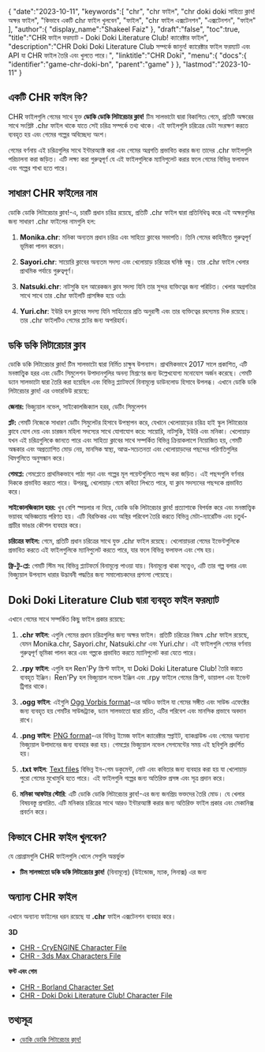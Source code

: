 {
   "date":"2023-10-11",
   "keywords":[
"chr",
"chr ফাইল",
"chr doki doki সাহিত্য ক্লাব! অক্ষর ফাইল",
"কিভাবে একটি chr ফাইল খুলবেন",
"ফাইল",
"chr ফাইল এক্সটেনশন",
"এক্সটেনশন",
"ফাইল"
],
   "author":{
      "display_name":"Shakeel Faiz"
},
   "draft":"false",
   "toc":true,
   "title":"CHR ফাইল ফরম্যাট - Doki Doki Literature Club! ক্যারেক্টার ফাইল",
   "description":"CHR Doki Doki Literature Club সম্পর্কে জানুন! ক্যারেক্টার ফাইল ফরম্যাট এবং API যা CHR ফাইল তৈরি এবং খুলতে পারে।",
   "linktitle":"CHR Doki",
   "menu":{
      "docs":{
         "identifier":"game-chr-doki-bn",
         "parent":"game"
}
},
   "lastmod":"2023-10-11"
}

## একটি CHR ফাইল কি?

CHR ফাইলগুলি গেমের সাথে যুক্ত **ডোকি ডোকি লিটারেচার ক্লাব!** টিম সালভাটো দ্বারা বিকাশিত৷ গেমে, প্রতিটি অক্ষরের সাথে সংশ্লিষ্ট .chr ফাইল থাকে যাতে সেই চরিত্র সম্পর্কে তথ্য থাকে। এই ফাইলগুলি চরিত্রের ডেটা সংরক্ষণ করতে ব্যবহৃত হয় এবং গেমের গল্পের অবিচ্ছেদ্য অংশ।

গেমের বর্ণনায় এই চরিত্রগুলির সাথে ইন্টারঅ্যাক্ট করা এবং গেমের অগ্রগতি প্রভাবিত করার জন্য তাদের .chr ফাইলগুলি পরিচালনা করা জড়িত। এটি লক্ষ্য করা গুরুত্বপূর্ণ যে এই ফাইলগুলিকে ম্যানিপুলেট করার ফলে গেমের বিভিন্ন ফলাফল এবং গল্পের শাখা হতে পারে।

## সাধারণ CHR ফাইলের নাম

ডোকি ডোকি লিটারেচার ক্লাব!-এ, চারটি প্রধান চরিত্র রয়েছে, প্রতিটি .chr ফাইল দ্বারা প্রতিনিধিত্ব করে৷ এই অক্ষরগুলির জন্য সাধারণ .chr ফাইলের নামগুলি হল:

1.  **Monika.chr**: মনিকা অন্যতম প্রধান চরিত্র এবং সাহিত্য ক্লাবের সভাপতি। তিনি গেমের কাহিনীতে গুরুত্বপূর্ণ ভূমিকা পালন করেন।
    
2.  **Sayori.chr**: সায়োরি ক্লাবের অন্যতম সদস্য এবং খেলোয়াড় চরিত্রের ঘনিষ্ঠ বন্ধু। তার .chr ফাইল খেলার প্রাথমিক পর্যায়ে গুরুত্বপূর্ণ।
    
3.  **Natsuki.chr**: নাটসুকি হল আরেকজন ক্লাব সদস্য যিনি তার সুন্দর ব্যক্তিত্বের জন্য পরিচিত। খেলার অগ্রগতির সাথে সাথে তার .chr ফাইলটি প্রাসঙ্গিক হয়ে ওঠে৷
    
4.  **Yuri.chr**: ইউরি হল ক্লাবের সদস্য যিনি সাহিত্যের প্রতি অনুরাগী এবং তার ব্যক্তিত্বের রহস্যময় দিক রয়েছে। তার .chr ফাইলটিও গেমের প্লটের জন্য অপরিহার্য।

## ডকি ডকি লিটারেচার ক্লাব

ডোকি ডকি লিটারেচার ক্লাব! টিম সালভাটো দ্বারা নির্মিত চাক্ষুষ উপন্যাস। প্রাথমিকভাবে 2017 সালে প্রকাশিত, এটি মনস্তাত্ত্বিক হরর এবং ডেটিং সিমুলেশন উপাদানগুলির অনন্য মিশ্রণের জন্য উল্লেখযোগ্য মনোযোগ অর্জন করেছে। গেমটি ড্যান সালভাটো দ্বারা তৈরি করা হয়েছিল এবং বিভিন্ন প্ল্যাটফর্মে বিনামূল্যে ডাউনলোড হিসাবে উপলব্ধ। এখানে ডোকি ডকি লিটারেচার ক্লাব! এর ওভারভিউ রয়েছে:

**জেনার:** ভিজ্যুয়াল নভেল, সাইকোলজিক্যাল হরর, ডেটিং সিমুলেশন

**প্লট:** গেমটি নিজেকে সাধারণ ডেটিং সিমুলেটর হিসাবে উপস্থাপন করে, যেখানে খেলোয়াড়ের চরিত্র হাই স্কুল লিটারেচার ক্লাবে যোগ দেয় এবং চারজন মহিলা সদস্যের সাথে যোগাযোগ করে: সায়োরি, নাটসুকি, ইউরি এবং মনিকা। খেলোয়াড় যখন এই চরিত্রগুলিকে জানতে পারে এবং সাহিত্য ক্লাবের সাথে সম্পর্কিত বিভিন্ন ক্রিয়াকলাপে নিয়োজিত হয়, গেমটি অন্ধকার এবং অপ্রত্যাশিত মোড় নেয়, মানসিক স্বাস্থ্য, আত্ম-সচেতনতা এবং খেলোয়াড়দের পছন্দের পরিণতিগুলির থিমগুলিতে অনুসন্ধান করে।

**গেমপ্লে:** গেমপ্লেতে প্রাথমিকভাবে পাঠ্য পড়া এবং গল্পের মূল পয়েন্টগুলিতে পছন্দ করা জড়িত। এই পছন্দগুলি বর্ণনার দিককে প্রভাবিত করতে পারে। উপরন্তু, খেলোয়াড় গেমে কবিতা লিখতে পারে, যা ক্লাব সদস্যদের পছন্দকে প্রভাবিত করে।

**সাইকোলজিক্যাল হরর:** খুব বেশি স্পয়লার না দিয়ে, ডোকি ডকি লিটারেচার ক্লাব! প্রত্যাশাকে বিপর্যস্ত করে এবং মনস্তাত্ত্বিক ভয়াবহ অভিজ্ঞতায় পরিণত হয়। এটি বিরক্তিকর এবং অস্থির পরিবেশ তৈরি করতে বিভিন্ন মেটা-ন্যারেটিভ এবং চতুর্থ-প্রাচীর ভাঙার কৌশল ব্যবহার করে।

**চরিত্রের ফাইল:** গেমে, প্রতিটি প্রধান চরিত্রের সাথে যুক্ত .chr ফাইল রয়েছে। খেলোয়াড়রা গেমের ইভেন্টগুলিকে প্রভাবিত করতে এই ফাইলগুলিকে ম্যানিপুলেট করতে পারে, যার ফলে বিভিন্ন ফলাফল এবং শেষ হয়।

**ফ্রি-টু-প্লে:** গেমটি স্টিম সহ বিভিন্ন প্ল্যাটফর্মে বিনামূল্যে পাওয়া যায়। বিনামূল্যে থাকা সত্ত্বেও, এটি তার গল্প বলার এবং ভিজ্যুয়াল উপন্যাস ধারার উদ্ভাবনী পদ্ধতির জন্য সমালোচকদের প্রশংসা পেয়েছে।

## Doki Doki Literature Club দ্বারা ব্যবহৃত ফাইল ফরম্যাট

এখানে গেমের সাথে সম্পর্কিত কিছু ফাইল প্রকার রয়েছে:

1.  **.chr ফাইল**: এগুলি গেমের প্রধান চরিত্রগুলির জন্য অক্ষর ফাইল। প্রতিটি চরিত্রের নিজস্ব .chr ফাইল রয়েছে, যেমন Monika.chr, Sayori.chr, Natsuki.chr এবং Yuri.chr। এই ফাইলগুলি গেমের বর্ণনায় গুরুত্বপূর্ণ ভূমিকা পালন করে এবং গল্পকে প্রভাবিত করতে ম্যানিপুলেট করা যেতে পারে।
    
2.  **.rpy ফাইল**: এগুলি হল Ren'Py স্ক্রিপ্ট ফাইল, যা Doki Doki Literature Club! তৈরি করতে ব্যবহৃত ইঞ্জিন। Ren'Py হল ভিজ্যুয়াল নভেল ইঞ্জিন এবং .rpy ফাইলে গেমের স্ক্রিপ্ট, ডায়ালগ এবং ইভেন্ট ট্রিগার থাকে।
    
3.  **.ogg ফাইল**: এইগুলি [Ogg Vorbis format](/audio/ogg/)-এর অডিও ফাইল যা গেমের সঙ্গীত এবং সাউন্ড এফেক্টের জন্য ব্যবহৃত হয় গেমটির সাউন্ডট্র্যাক, ড্যান সালভাতো দ্বারা রচিত, এটির পরিবেশ এবং মানসিক প্রভাবে অবদান রাখে।
    
4.  **.png ফাইল**: [PNG format](/image/png/)-এর বিভিন্ন ইমেজ ফাইল ক্যারেক্টার স্প্রাইট, ব্যাকগ্রাউন্ড এবং গেমের অন্যান্য ভিজ্যুয়াল উপাদানের জন্য ব্যবহার করা হয়। গেমপ্লের ভিজ্যুয়াল নভেল সেগমেন্টের সময় এই ছবিগুলি প্রদর্শিত হয়।
    
5.  **.txt ফাইল**: [Text files](/word-processing/txt/) বিভিন্ন ইন-গেম ডকুমেন্ট, নোট এবং কবিতার জন্য ব্যবহার করা হয় যা খেলোয়াড় পুরো গেমের মুখোমুখি হতে পারে। এই ফাইলগুলি গল্পের জন্য অতিরিক্ত প্রসঙ্গ এবং সূত্র প্রদান করে।
    
6.  **মনিকা আফটার স্টোরি**: এটি ডোকি ডোকি লিটারেচার ক্লাব!-এর জন্য জনপ্রিয় ভক্তদের তৈরি মোড। যে খেলার বিষয়বস্তু প্রসারিত. এটি মনিকার চরিত্রের সাথে আরও ইন্টারঅ্যাক্ট করার জন্য অতিরিক্ত ফাইল প্রকার এবং মেকানিক্স প্রবর্তন করে।

## কিভাবে CHR ফাইল খুলবেন?

যে প্রোগ্রামগুলি CHR ফাইলগুলি খোলে সেগুলি অন্তর্ভুক্ত

- **টিম সালভাতো ডকি ডকি লিটারেচার ক্লাব!** (বিনামূল্যে) (উইন্ডোজ, ম্যাক, লিনাক্স) এর জন্য

## অন্যান্য CHR ফাইল

এখানে অন্যান্য ফাইলের ধরন রয়েছে যা **.chr** ফাইল এক্সটেনশন ব্যবহার করে।

**3D**
- [CHR - CryENGINE Character File](/3d/chr-cryengine/)
- [CHR - 3ds Max Characters File](/3d/chr-3ds/)

**ফন্ট এবং গেম**
- [CHR - Borland Character Set](/font/chr/)
- [CHR - Doki Doki Literature Club! Character File](/game/chr-doki/)

## তথ্যসূত্র
* [ডোকি ডোকি লিটারেচার ক্লাব!](https://en.wikipedia.org/wiki/Doki_Doki_Literature_Club!)


